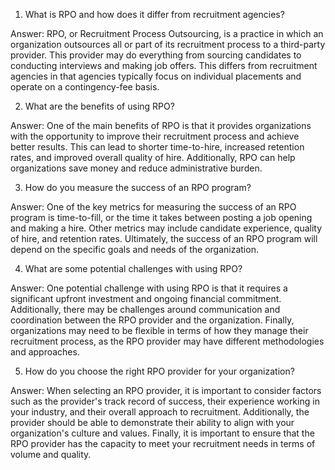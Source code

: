 1. What is RPO and how does it differ from recruitment agencies? 

Answer: RPO, or Recruitment Process Outsourcing, is a practice in which an organization outsources all or part of its recruitment process to a third-party provider. This provider may do everything from sourcing candidates to conducting interviews and making job offers. This differs from recruitment agencies in that agencies typically focus on individual placements and operate on a contingency-fee basis.

2. What are the benefits of using RPO? 

Answer: One of the main benefits of RPO is that it provides organizations with the opportunity to improve their recruitment process and achieve better results. This can lead to shorter time-to-hire, increased retention rates, and improved overall quality of hire. Additionally, RPO can help organizations save money and reduce administrative burden.

3. How do you measure the success of an RPO program? 

Answer: One of the key metrics for measuring the success of an RPO program is time-to-fill, or the time it takes between posting a job opening and making a hire. Other metrics may include candidate experience, quality of hire, and retention rates. Ultimately, the success of an RPO program will depend on the specific goals and needs of the organization.

4. What are some potential challenges with using RPO? 

Answer: One potential challenge with using RPO is that it requires a significant upfront investment and ongoing financial commitment. Additionally, there may be challenges around communication and coordination between the RPO provider and the organization. Finally, organizations may need to be flexible in terms of how they manage their recruitment process, as the RPO provider may have different methodologies and approaches.

5. How do you choose the right RPO provider for your organization? 

Answer: When selecting an RPO provider, it is important to consider factors such as the provider's track record of success, their experience working in your industry, and their overall approach to recruitment. Additionally, the provider should be able to demonstrate their ability to align with your organization's culture and values. Finally, it is important to ensure that the RPO provider has the capacity to meet your recruitment needs in terms of volume and quality.